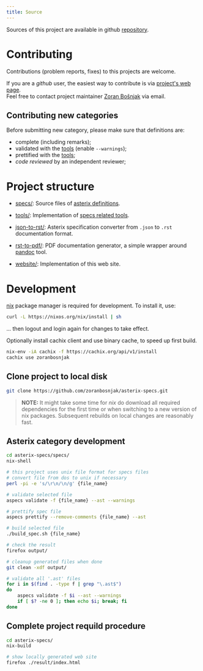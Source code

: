 ```yaml
---
title: Source
---
```


Sources of this project are available in github
[repository](https://github.com/zoranbosnjak/asterix-specs).

# Contributing

Contributions (problem reports, fixes) to this projects are welcome.

If you are a *github* user, the easiest way to contribute is via
[project's web page](https://github.com/zoranbosnjak/asterix-specs).
\
Feel free to contact project maintainer
[Zoran Bošnjak](mailto:zoran.bosnjak@sloveniacontrol.si)
via email.

## Contributing new categories

Before submitting new category, please make sure that
definitions are:

- complete (including remarks);
- validated with the [tools](/tools.html) (enable `--warnings`);
- prettified with the [tools](/tools.html);
- *code reviewed* by an independent reviewer;

# Project structure

- [specs/](https://github.com/zoranbosnjak/asterix-specs/tree/master/specs):
  Source files of [asterix definitions](/specs.html).

- [tools/](https://github.com/zoranbosnjak/asterix-specs/tree/master/tools):
  Implementation of [specs related tools](/tools.html).

- [json-to-rst/](https://github.com/zoranbosnjak/asterix-specs/tree/master/json-to-rst):
  Asterix specification converter from `.json` to `.rst` documentation format.

- [rst-to-pdf/](https://github.com/zoranbosnjak/asterix-specs/tree/master/rst-to-pdf):
  PDF documentation generator, a simple wrapper
  around [pandoc](https://pandoc.org/) tool.

- [website/](https://github.com/zoranbosnjak/asterix-specs/tree/master/website):
  Implementation of this web site.

# Development

[nix](https://nixos.org/) package manager is required for development.
To install it, use:

```bash
curl -L https://nixos.org/nix/install | sh
```

... then logout and login again for changes to take effect.

Optionally install cachix client and use binary cache,
to speed up first build.

```bash
nix-env -iA cachix -f https://cachix.org/api/v1/install
cachix use zoranbosnjak
```

## Clone project to local disk

```bash
git clone https://github.com/zoranbosnjak/asterix-specs.git
```

> **NOTE:** It might take some time for *nix* do download all required
dependencies for the first time or when switching to a new version of
nix packages.  Subsequent rebuilds on local changes are reasonably fast.

## Asterix category development

```bash
cd asterix-specs/specs/
nix-shell

# this project uses unix file format for specs files
# convert file from dos to unix if necessary
perl -pi -e 's/\r\n/\n/g' {file_name}

# validate selected file
aspecs validate -f {file_name} --ast --warnings

# prettify spec file
aspecs prettify --remove-comments {file_name} --ast

# build selected file
./build_spec.sh {file_name}

# check the result
firefox output/

# cleanup generated files when done
git clean -xdf output/

# validate all '.ast' files
for i in $(find . -type f | grep "\.ast$")
do
    aspecs validate -f $i --ast --warnings
    if [ $? -ne 0 ]; then echo $i; break; fi
done
```

## Complete project requild procedure

```bash
cd asterix-specs/
nix-build

# show locally generated web site
firefox ./result/index.html
```

